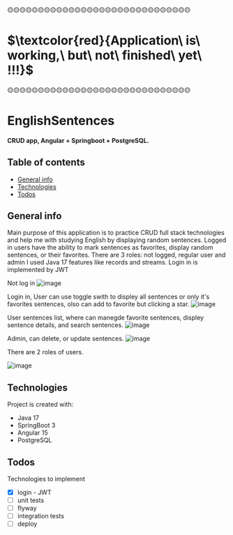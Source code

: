 🟡🟡🟡🟡🟡🟡🟡🟡🟡🟡🟡🟡🟡🟡🟡🟡🟡🟡🟡🟡🟡🟡🟡🟡🟡🟡🟡🟡🟡🟡

# $\textcolor{red}{Application\ is\ working,\ but\ not\ finished\ yet\ !!!}$ 

🟡🟡🟡🟡🟡🟡🟡🟡🟡🟡🟡🟡🟡🟡🟡🟡🟡🟡🟡🟡🟡🟡🟡🟡🟡🟡🟡🟡🟡🟡


# EnglishSentences

#### CRUD app, Angular + Springboot + PostgreSQL.

## Table of contents
* [General info](#general-info)
* [Technologies](#technologies)
* [Todos](#todos)

## General info
Main purpose of this application is to practice CRUD full stack technologies and help me with studying English by displaying random sentences. Logged in users have the ability to mark sentences as favorites, display random sentences, or their favorites. There are 3 roles: not logged, regular user and admin
I used Java 17 features like records and streams. Login in is implemented by JWT



Not log in
![image](https://github.com/Jakub686/EnglishSentences/assets/80157748/3ff07904-17af-4a8b-87f2-d3591d43ef66)



Login in, User can use toggle swith to displey all sentences or only it's favorites sentences, olso can add to favorite but clicking a star.
![image](https://github.com/Jakub686/EnglishSentences/assets/80157748/4586cda4-18ad-4483-963d-71f43a4ebfab)


User sentences list, where can manegde favorite sentences, displey sentence details, and search sentences.
![image](https://github.com/Jakub686/EnglishSentences/assets/80157748/5c2ebc4a-57b9-4deb-82c3-82ff3840f38e)


Admin, can delete, or update sentences.
![image](https://github.com/Jakub686/EnglishSentences/assets/80157748/c76f0237-d680-4fdc-9750-2ec2f86d10bf)


There are 2 roles of users.

![image](https://github.com/Jakub686/EnglishSentences/assets/80157748/e66f0824-a4d3-4888-bda6-f36f4a4d2665)



## Technologies
Project is created with:
* Java 17
* SpringBoot 3
* Angular 15
* PostgreSQL
	
	
## Todos
Technologies to implement

* [x] login - JWT
* [ ] unit tests
* [ ] flyway
* [ ] integration tests
* [ ] deploy
